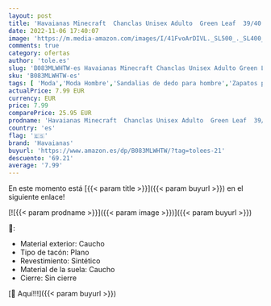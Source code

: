 ```yaml
---
layout: post
title: 'Havaianas Minecraft  Chanclas Unisex Adulto  Green Leaf  39/40 EU'
date: 2022-11-06 17:40:07
image: 'https://m.media-amazon.com/images/I/41FvoArDIVL._SL500_._SL400_.jpg'
comments: true
category: ofertas
author: 'tole.es'
slug: 'B083MLWHTW-es Havaianas Minecraft Chanclas Unisex Adulto Green Leaf...'
sku: 'B083MLWHTW-es'
tags: [ 'Moda','Moda Hombre','Sandalias de dedo para hombre','Zapatos para hombre','chanclas','havaianas','🇪🇸', ]
actualPrice: 7.99 EUR
currency: EUR
price: 7.99
comparePrice: 25.95 EUR
prodname: 'Havaianas Minecraft  Chanclas Unisex Adulto  Green Leaf  39/40 EU'
country: 'es'
flag: '🇪🇸'
brand: 'Havaianas'
buyurl: 'https://www.amazon.es/dp/B083MLWHTW/?tag=tolees-21'
descuento: '69.21'
average: '7.99'
---
```


En este momento está [{{< param title >}}]({{< param buyurl >}}) en el siguiente enlace!

[![{{< param prodname >}}]({{< param image >}})]({{< param buyurl >}})

🔎:

- Material exterior: Caucho
- Tipo de tacón: Plano
- Revestimiento: Sintético
- Material de la suela: Caucho
- Cierre: Sin cierre

[🛒 Aquí!!!]({{< param buyurl >}})
